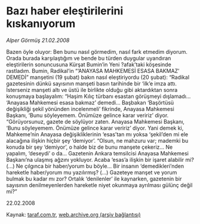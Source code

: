 # Bazı haber eleştirilerini kıskanıyorum

*Alper Görmüş 21.02.2008*

<div class="yazi">Bazen öyle oluyor: Ben bunu nasıl görmedim, nasıl fark etmedim diyorum. Orada burada karşılaştığım ve bende bu türden duygular uyandıran eleştirilerin sonuncusuna Kürşat Bumin’in Yeni ?afak’taki köşesinde rastladım. Bumin, Radikal’in “‘ANAYASA MAHKEMESİ ESASA BAKMAZ’ DEMEDİ” manşetini (19 şubat) bakın nasıl eleştiriyordu (20 şubat): 
“Radikal gazetesinin dünkü sayısının manşeti basın tarihinde bir ‘ilk’e imza attı. İsterseniz manşeti altı ve üstü ile birlikte olduğu gibi aktardıktan sonra konuşmaya başlayalım: 
“Haşim Kılıç türbanı esastan görüşmeyi dışlamadı... ‘Anayasa Mahkemesi esasa bakmaz’ demedi... Başbakan ‘Başörtüsü değişikliği şekil yönünden incelenmeli’ fikrinde, Anayasa Mahkemesi Başkanı, ‘Bunu söyleyemem. Önümüze gelince karar veririz’ diyor. 
“Görüyorsunuz, gazete de söylüyor zaten. Anayasa Mahkemesi Başkanı, ‘Bunu söyleyemem. Önümüze gelince karar veririz’ diyor. Yani demek ki, Mahkeme’nin Anayasa değişikliklerinin ‘esas’tan mı yoksa ‘şekil’den mi ele alacağına ilişkin hiçbir şey ‘demiyor’. 
“Olsun, ne mahzuru var; mademki bu konuda bir şey ‘demiyor’, o halde biz de bunu manşete çekeriz... Ne yapalım, ‘deseydi’ o da... Gazetenin Ankara temsilcisi Anayasa Mahkemesi Başkanı’na ulaşmış ağzını yokluyor. Acaba ‘esas’a ilişkin bir işaret alabilir mi? (...) Ne çılgınca bir haber/yorum bu böyle... Bir insanın ‘demedikleri’nden hareketle haber/yorum mu yazılırmış? (...) Gazeteye manşet ve yorum bulmak bu kadar mı zor? Ortalık ‘denilenler’ ile kaynarken, gazetenin bir sayısının denilmeyenlerden hareketle niyet okunmaya ayrılması gülünç değil mi?”

22.02.2008</div>

Kaynak: [taraf.com.tr](http://www.taraf.com.tr:80/alper-gormus/makale-bazi-haber-elestirilerini-kiskaniyorum.htm), [web.archive.org (arşiv bağlantısı)](http://web.archive.org/web/20101115130515/http://www.taraf.com.tr:80/alper-gormus/makale-bazi-haber-elestirilerini-kiskaniyorum.htm)
